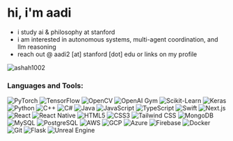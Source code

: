 <h1 align="left">hi, i'm aadi</h1>
<ul>
  <li>i study ai & philosophy at stanford</li>
  <li>i am interested in autonomous systems, multi-agent coordination, and llm reasoning</li>
  <li>reach out @ aadi2 [at] stanford [dot] edu or links on my profile</li>
</ul>

<p align="left"> <img src="https://komarev.com/ghpvc/?username=ashah1002&label=Profile%20views&color=0e75b6&style=flat" alt="ashah1002" /> </p>

<h3 align="left">Languages and Tools:</h3>

<p align="left">

<!-- Machine Learning & AI -->
<img src="https://img.shields.io/badge/PyTorch-EE4C2C?style=flat&logo=pytorch&logoColor=white" alt="PyTorch"/>
<img src="https://img.shields.io/badge/TensorFlow-FF6F00?style=flat&logo=tensorflow&logoColor=white" alt="TensorFlow"/>
<img src="https://img.shields.io/badge/OpenCV-5C3EE8?style=flat&logo=opencv&logoColor=white" alt="OpenCV"/>
<img src="https://img.shields.io/badge/Gym-A81D31?style=flat&logo=openaigym&logoColor=white" alt="OpenAI Gym"/>
<img src="https://img.shields.io/badge/Scikit_Learn-F7931E?style=flat&logo=scikitlearn&logoColor=white" alt="Scikit-Learn"/>
<img src="https://img.shields.io/badge/Keras-D00000?style=flat&logo=keras&logoColor=white" alt="Keras"/>

<!-- Programming Languages -->
<img src="https://img.shields.io/badge/Python-3776AB?style=flat&logo=python&logoColor=white" alt="Python"/>
<img src="https://img.shields.io/badge/C++-00599C?style=flat&logo=cplusplus&logoColor=white" alt="C++"/>
<img src="https://img.shields.io/badge/C%23-239120?style=flat&logo=csharp&logoColor=white" alt="C#"/>
<img src="https://img.shields.io/badge/Java-007396?style=flat&logo=java&logoColor=white" alt="Java"/>
<img src="https://img.shields.io/badge/JavaScript-F7DF1E?style=flat&logo=javascript&logoColor=black" alt="JavaScript"/>
<img src="https://img.shields.io/badge/TypeScript-3178C6?style=flat&logo=typescript&logoColor=white" alt="TypeScript"/>
<img src="https://img.shields.io/badge/Swift-FA7343?style=flat&logo=swift&logoColor=white" alt="Swift"/>

<!-- Web Development -->
<img src="https://img.shields.io/badge/Next.js-000000?style=flat&logo=nextdotjs&logoColor=white" alt="Next.js"/>
<img src="https://img.shields.io/badge/React-61DAFB?style=flat&logo=react&logoColor=black" alt="React"/>
<img src="https://img.shields.io/badge/React_Native-61DAFB?style=flat&logo=react&logoColor=black" alt="React Native"/>
<img src="https://img.shields.io/badge/HTML5-E34F26?style=flat&logo=html5&logoColor=white" alt="HTML5"/>
<img src="https://img.shields.io/badge/CSS3-1572B6?style=flat&logo=css3&logoColor=white" alt="CSS3"/>
<img src="https://img.shields.io/badge/Tailwind_CSS-06B6D4?style=flat&logo=tailwindcss&logoColor=white" alt="Tailwind CSS"/>

<!-- Databases -->
<img src="https://img.shields.io/badge/MongoDB-47A248?style=flat&logo=mongodb&logoColor=white" alt="MongoDB"/>
<img src="https://img.shields.io/badge/MySQL-4479A1?style=flat&logo=mysql&logoColor=white" alt="MySQL"/>
<img src="https://img.shields.io/badge/PostgreSQL-4169E1?style=flat&logo=postgresql&logoColor=white" alt="PostgreSQL"/>

<!-- Cloud & DevOps -->
<img src="https://img.shields.io/badge/AWS-232F3E?style=flat&logo=amazonwebservices&logoColor=white" alt="AWS"/>
<img src="https://img.shields.io/badge/GCP-4285F4?style=flat&logo=googlecloud&logoColor=white" alt="GCP"/>
<img src="https://img.shields.io/badge/Azure-0089D6?style=flat&logo=microsoftazure&logoColor=white" alt="Azure"/>
<img src="https://img.shields.io/badge/Firebase-FFCA28?style=flat&logo=firebase&logoColor=black" alt="Firebase"/>
<img src="https://img.shields.io/badge/Docker-2496ED?style=flat&logo=docker&logoColor=white" alt="Docker"/>
<img src="https://img.shields.io/badge/Git-F05032?style=flat&logo=git&logoColor=white" alt="Git"/>

<!-- Other -->
<img src="https://img.shields.io/badge/Flask-000000?style=flat&logo=flask&logoColor=white" alt="Flask"/>
<img src="https://img.shields.io/badge/Unreal_Engine-313131?style=flat&logo=unrealengine&logoColor=white" alt="Unreal Engine"/>

</p>

